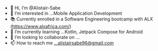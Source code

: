 - 👋 Hi, I’m @Alistair-Sabe
- 👀 I’m interested in ...Mobile Application Development
- 📚 Currently enrolled in a Software Engineering bootcamp with ALX (https://www.alxafrica.com/)
- 🌱 I’m currently learning ...Kotlin, Jetpack Compose for Android
- 💞️ I’m looking to collaborate on ...
- 📫 How to reach me ...alistairsabe96@gmail.com

<!---
Alistair-Sabe/Alistair-Sabe is a ✨ special ✨ repository because its `README.md` (this file) appears on your GitHub profile.
You can click the Preview link to take a look at your changes.
--->
